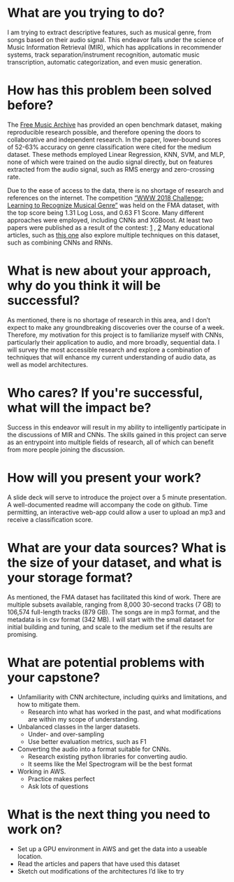 # What are you trying to do?
I am trying to extract descriptive features, such as musical genre, from songs based on their audio signal. This endeavor falls under the science of Music Information Retrieval (MIR), which has applications in recommender systems, track separation/instrument recognition, automatic music transcription, automatic categorization, and even music generation. 

# How has this problem been solved before?
The [Free Music Archive](https://arxiv.org/pdf/1612.01840.pdf) has provided an open benchmark dataset, making reproducible research possible, and therefore opening the doors to collaborative and independent research. In the paper, lower-bound scores of 52-63% accuracy on genre classification were cited for the medium dataset. These methods employed Linear Regression, KNN, SVM, and MLP, none of which were trained on the audio signal directly, but on features extracted from the audio signal, such as RMS energy and zero-crossing rate. 

Due to the ease of access to the data, there is no shortage of research and references on the internet. The competition [“WWW 2018 Challenge: Learning to Recognize Musical Genre”](https://www.crowdai.org/challenges/www-2018-challenge-learning-to-recognize-musical-genre) was held on the FMA dataset, with the top score being 1.31 Log Loss, and 0.63 F1 Score. Many different approaches were employed, including CNNs and XGBoost. At least two papers were published as a result of the contest: [1](https://doi.org/10.1145/3184558.3191823) , [2](https://doi.org/10.1145/3184558.3191822) 
Many educational articles, such as [this one](https://towardsdatascience.com/using-cnns-and-rnns-for-music-genre-recognition-2435fb2ed6af) also explore multiple techniques on this dataset, such as combining CNNs and RNNs.

# What is new about your approach, why do you think it will be successful?
As mentioned, there is no shortage of research in this area, and I don’t expect to make any groundbreaking discoveries over the course of a week. Therefore, my motivation for this project is to familiarize myself with CNNs, particularly their application to audio, and more broadly, sequential data. I will survey the most accessible research and explore a combination of techniques that will enhance my current understanding of audio data, as well as model architectures. 

# Who cares? If you're successful, what will the impact be?
Success in this endeavor will result in my ability to intelligently participate in the discussions of MIR and CNNs. The skills gained in this project can serve as an entrypoint into multiple fields of research, all of which can benefit from more people joining the discussion.  

# How will you present your work?
A slide deck will serve to introduce the project over a 5 minute presentation. A well-documented readme will accompany the code on github. Time permitting, an interactive web-app could allow a user to upload an mp3 and receive a classification score.

# What are your data sources? What is the size of your dataset, and what is your storage format?
As mentioned, the FMA dataset has facilitated this kind of work. There are multiple subsets available, ranging from 8,000 30-second tracks (7 GB) to 106,574 full-length tracks (879 GB). The songs are in mp3 format, and the metadata is in csv format (342 MB). 
I will start with the small dataset for initial building and tuning, and scale to the medium set if the results are promising. 

# What are potential problems with your capstone?
* Unfamiliarity with CNN architecture, including quirks and limitations, and how to mitigate them.
	* Research into what has worked in the past, and what modifications are within my scope of understanding.
* Unbalanced classes in the larger datasets.
	* Under- and over-sampling
	* Use better evaluation metrics, such as F1
* Converting the audio into a format suitable for CNNs.
	* Research existing python libraries for converting audio. 
	* It seems like the Mel Spectrogram will be the best format
* Working in AWS.
	* Practice makes perfect
	* Ask lots of questions

# What is the next thing you need to work on?
* Set up a GPU environment in AWS and get the data into a useable location. 
* Read the articles and papers that have used this dataset
* Sketch out modifications of the architectures I’d like to try

